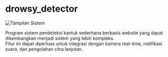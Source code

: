 # drowsy_detector

![Tampilan Sistem](templates/img1.png)

Program sistem pendeteksi kantuk sederhana berbasis website yang dapat dikembangkan menjadi sistem yang lebih kompleks.  
Fitur ini dapat diperluas untuk integrasi dengan kamera real-time, notifikasi suara, dan pengolahan citra lanjutan.
